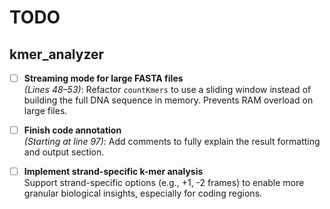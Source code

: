 # TODO

## kmer_analyzer

- [ ] **Streaming mode for large FASTA files**  
      *(Lines 48–53)*: Refactor `countKmers` to use a sliding window instead of building the full DNA sequence in memory. Prevents RAM overload on large files.

- [ ] **Finish code annotation**  
      *(Starting at line 97)*: Add comments to fully explain the result formatting and output section.

- [ ] **Implement strand-specific k-mer analysis**  
      Support strand-specific options (e.g., +1, -2 frames) to enable more granular biological insights, especially for coding regions.
